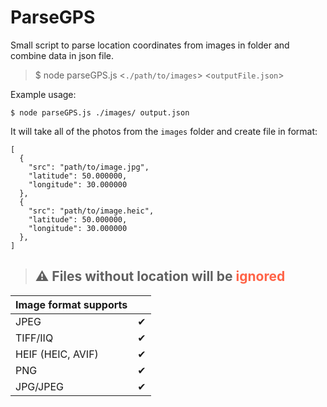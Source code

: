 # ParseGPS
Small script to parse location coordinates from images in folder and combine data in json file.

>$ node parseGPS.js &lt;`./path/to/images`&gt; &lt;`outputFile.json`&gt;

Example usage:

    $ node parseGPS.js ./images/ output.json

It will take all of the photos from the `images` folder and create file in format:
```
[
  {
    "src": "path/to/image.jpg",
    "latitude": 50.000000,
    "longitude": 30.000000
  },
  {
    "src": "path/to/image.heic",
    "latitude": 50.000000,
    "longitude": 30.000000
  },
]
``` 
> ## ⚠️ Files without location will be <span style='color:tomato'>ignored</span>

|Image format supports||
|-|-|
| JPEG | ✔ 
| TIFF/IIQ | ✔ 
| HEIF (HEIC, AVIF) | ✔ 
| PNG | ✔ 
| JPG/JPEG | ✔ 